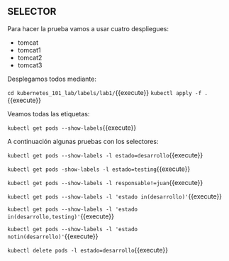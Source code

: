 ## SELECTOR

Para hacer la prueba vamos a usar cuatro despliegues:

- tomcat
- tomcat1
- tomcat2
- tomcat3

Desplegamos todos mediante:

`cd kubernetes_101_lab/labels/lab1/`{{execute}}
`kubectl apply -f .`{{execute}}

Veamos todas las etiquetas:

`kubectl get pods --show-labels`{{execute}}

A continuación algunas pruebas con los selectores:

`kubectl get pods --show-labels -l estado=desarrollo`{{execute}}

`kubectl get pods -show-labels -l estado=testing`{{execute}}

`kubectl get pods --show-labels -l responsable!=juan`{{execute}}

`kubectl get pods --show-labels -l 'estado in(desarrollo)'`{{execute}}

`kubectl get pods --show-labels -l 'estado in(desarrollo,testing)'`{{execute}}

`kubectl get pods --show-labels -l 'estado notin(desarrollo)'`{{execute}}

`kubectl delete pods -l estado=desarrollo`{{execute}}